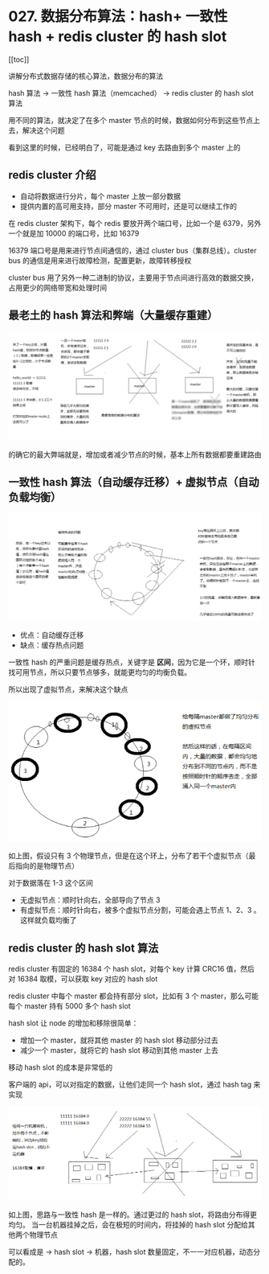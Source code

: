 # 027. 数据分布算法：hash+ 一致性 hash + redis cluster 的 hash slot
[[toc]]

讲解分布式数据存储的核心算法，数据分布的算法

hash 算法 -> 一致性 hash 算法（memcached） -> redis cluster 的 hash slot 算法

用不同的算法，就决定了在多个 master 节点的时候，数据如何分布到这些节点上去，解决这个问题

看到这里的时候，已经明白了，可能是通过 key 去路由到多个 master 上的

## redis cluster 介绍

- 自动将数据进行分片，每个 master 上放一部分数据
- 提供内置的高可用支持，部分 master 不可用时，还是可以继续工作的

在 redis cluster 架构下，每个 redis 要放开两个端口号，比如一个是 6379，另外一个就是加 10000 的端口号，比如 16379

16379 端口号是用来进行节点间通信的，通过 cluster bus（集群总线）。cluster bus 的通信是用来进行故障检测，配置更新，故障转移授权

cluster bus 用了另外一种二进制的协议，主要用于节点间进行高效的数据交换，占用更少的网络带宽和处理时间

## 最老土的 hash 算法和弊端（大量缓存重建）
![](./assets/markdown-img-paste-20190324173026866.png)

的确它的最大弊端就是，增加或者减少节点的时候，基本上所有数据都要重建路由

## 一致性 hash 算法（自动缓存迁移）+ 虚拟节点（自动负载均衡）

![](./assets/markdown-img-paste-20190324173702728.png)

- 优点：自动缓存迁移
- 缺点：缓存热点问题

一致性 hash 的严重问题是缓存热点，关键字是 **区间**，因为它是一个环，顺时针找可用节点，所以只要节点够多，就能更均匀的均衡负载。

所以出现了虚拟节点，来解决这个缺点

![](./assets/markdown-img-paste-20190324174432368.png)

如上图，假设只有 3 个物理节点，但是在这个环上，分布了若干个虚拟节点（最后指向的是物理节点）

对于数据落在 1-3 这个区间

- 无虚拟节点：顺时针向右，全部导向了节点 3
- 有虚拟节点：顺时针向右，被多个虚拟节点分割，可能会遇上节点 1、2、3 。这样就负载均衡了

## redis cluster 的 hash slot 算法

redis cluster 有固定的 16384 个 hash slot，对每个 key 计算 CRC16 值，然后对 16384 取模，可以获取 key 对应的 hash slot

redis cluster 中每个 master 都会持有部分 slot，比如有 3 个 master，那么可能每个 master 持有 5000 多个 hash slot

hash slot 让 node 的增加和移除很简单：

- 增加一个 master，就将其他 master 的 hash slot 移动部分过去
- 减少一个 master，就将它的 hash slot 移动到其他 master 上去

移动 hash slot 的成本是非常低的

客户端的 api，可以对指定的数据，让他们走同一个 hash slot，通过 hash tag 来实现

![](./assets/markdown-img-paste-20190324175507252.png)

如上图，思路与一致性 hash 是一样的。通过更过的 hash slot，将路由分布得更均匀。
当一台机器挂掉之后，会在极短的时间内，将挂掉的 hash slot 分配给其他两个物理节点

可以看成是 -> hash slot -> 机器，hash slot 数量固定，不一一对应机器，动态分配的。


<iframe  height="500px" width="100%" frameborder=0 allowfullscreen="true" :src="$withBase('/ads.html')"></iframe>